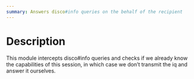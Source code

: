 ```yaml
---
summary: Answers disco#info queries on the behalf of the recipient
---
```


Description
===========

This module intercepts disco#info queries and checks if we already know the
capabilities of this session, in which case we don’t transmit the iq and answer
it ourselves.
